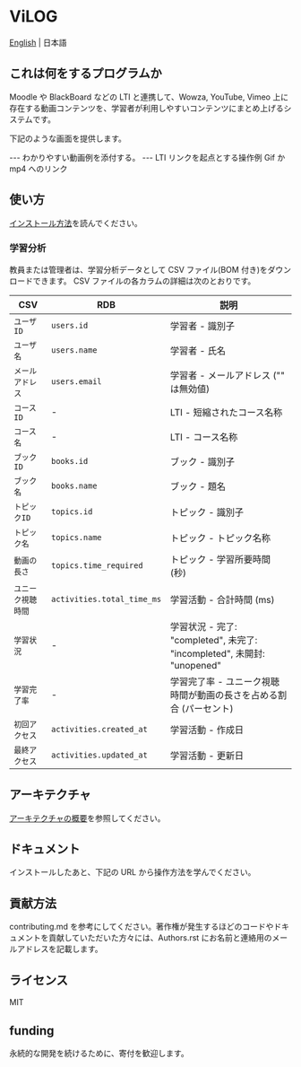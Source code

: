 # ViLOG

[English](README-en.md) | 日本語

## これは何をするプログラムか

Moodle や BlackBoard などの LTI と連携して、Wowza, YouTube, Vimeo 上に存在する動画コンテンツを、学習者が利用しやすいコンテンツにまとめ上げるシステムです。

下記のような画面を提供します。

--- わかりやすい動画例を添付する。 --- LTI リンクを起点とする操作例 Gif か mp4 へのリンク

## 使い方

[インストール方法](INSTALL-ja.md)を読んでください。

### 学習分析

教員または管理者は、学習分析データとして CSV ファイル(BOM 付き)をダウンロードできます。
CSV ファイルの各カラムの詳細は次のとおりです。

| CSV                | RDB                        | 説明                                                                    |
| ------------------ | -------------------------- | ----------------------------------------------------------------------- |
| `ユーザID`         | `users.id`                 | 学習者 - 識別子                                                         |
| `ユーザ名`         | `users.name`               | 学習者 - 氏名                                                           |
| `メールアドレス`   | `users.email`              | 学習者 - メールアドレス ("" は無効値)                                   |
| `コースID`         | -                          | LTI - 短縮されたコース名称                                              |
| `コース名`         | -                          | LTI - コース名称                                                        |
| `ブックID`         | `books.id`                 | ブック - 識別子                                                         |
| `ブック名`         | `books.name`               | ブック - 題名                                                           |
| `トピックID`       | `topics.id`                | トピック - 識別子                                                       |
| `トピック名`       | `topics.name`              | トピック - トピック名称                                                 |
| `動画の長さ`       | `topics.time_required`     | トピック - 学習所要時間 (秒)                                            |
| `ユニーク視聴時間` | `activities.total_time_ms` | 学習活動 - 合計時間 (ms)                                                |
| `学習状況`         | -                          | 学習状況 - 完了: "completed", 未完了: "incompleted", 未開封: "unopened" |
| `学習完了率`       | -                          | 学習完了率 - ユニーク視聴時間が動画の長さを占める割合 (パーセント)      |
| `初回アクセス`     | `activities.created_at`    | 学習活動 - 作成日                                                       |
| `最終アクセス`     | `activities.updated_at`    | 学習活動 - 更新日                                                       |

## アーキテクチャ

[アーキテクチャの概要](ARCHITECTURE.md)を参照してください。

## ドキュメント

インストールしたあと、下記の URL から操作方法を学んでください。

## 貢献方法

contributing.md を参考にしてください。著作権が発生するほどのコードやドキュメントを貢献していただいた方々には、Authors.rst にお名前と連絡用のメールアドレスを記載します。

## ライセンス

MIT

## funding

永続的な開発を続けるために、寄付を歓迎します。
